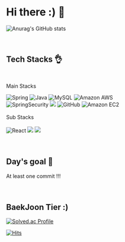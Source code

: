 # Hi there :) 👋 

<!-- 커밋내역 -->
![Anurag's GitHub stats](https://github-readme-stats.vercel.app/api?username=Fouink&show_icons=true&theme=radical) <br/>



<br/>

## Tech Stacks 👌 <br/><br/>
Main Stacks <br/>
  <div>
<img alt="Spring" src ="https://img.shields.io/badge/SpringBoot-6DB33F.svg?&style=for-the-badge&logo=Spring&logoColor=white"/>
<img alt="Java" src ="https://img.shields.io/badge/Java-007396.svg?&style=for-the-badge&logo=Java&logoColor=white"/>
<img alt="MySQL" src ="https://img.shields.io/badge/MySQL-4479A1.svg?&style=for-the-badge&logo=MySQL&logoColor=white"/>
<img alt="Amazon AWS" src="https://img.shields.io/badge/Amazon AWS-232F3E?style=for-the-badge&logo=Amazon AWS&logoColor=white"/>
  </div>
  <div>
<img alt="SpringSecurity" src ="https://img.shields.io/badge/SpringSecurity-6DB33F.svg?&style=for-the-badge&logo=SpringSecurity&logoColor=white"/>
<img src="https://img.shields.io/badge/jquery-0769AD?style=for-the-badge&logo=jquery&logoColor=white">
<img alt="GitHub" src ="https://img.shields.io/badge/GitHub-F05032.svg?&style=for-the-badge&logo=GitHub&logoColor=white"/>
<img alt="Amazon EC2" src="https://img.shields.io/badge/Amazon EC2-FF4F8B?style=for-the-badge&logo=Amazon EC2&logoColor=white"/>
  </div>
  <br/>
Sub Stacks <br/><br/>
<div>
<img alt="React" src ="https://img.shields.io/badge/React-61DAFB.svg?&style=for-the-badge&logo=React&logoColor=black"/>
<img src="https://img.shields.io/badge/javascript-F7DF1E?style=for-the-badge&logo=javascript&logoColor=black"> 

<img src="https://img.shields.io/badge/html5-E34F26?style=for-the-badge&logo=html5&logoColor=white">
</div>
<br/><br/>

## Day's goal 💪 <br/>
At least one commit !!!
<br/><br/><br/>


## BaekJoon Tier :) <br/>

<!-- 백준티어 -->
[![Solved.ac Profile](http://mazassumnida.wtf/api/v2/generate_badge?boj=wopa369)](https://solved.ac/wopa369/)

<!-- 방문자 수 -->
[![Hits](https://hits.seeyoufarm.com/api/count/incr/badge.svg?url=https%3A%2F%2Fgithub.com%2FFouinK&count_bg=%2379C83D&title_bg=%23555555&icon=&icon_color=%23E7E7E7&title=hits&edge_flat=false)](https://hits.seeyoufarm.com)



<!--
**sese1212/sese1212** is a ✨ _special_ ✨ repository because its `README.md` (this file) appears on your GitHub profile.


![](https://github-readme-stats.vercel.app/api/pin/?username=Fouink&repo=spur-quote)

Here are some ideas to get you started:
<img alt="JQuery" src ="https://img.shields.io/badge/JQuery-0769AD.svg?&style=for-the-badge&logo=JQuery&logoColor=white"/>


## My Resume 🧾 <br/>
<strong>https://www.notion.so/215834d943634d658faf934834693224</strong>

- 🔭 I’m currently working on ...
- 🌱 I’m currently learning ...
- 👯 I’m looking to collaborate on ...
- 🤔 I’m looking for help with ...
- 💬 Ask me about ...
- 📫 How to reach me: ...
- 😄 Pronouns: ...
- ⚡ Fun fact: ...
-->
